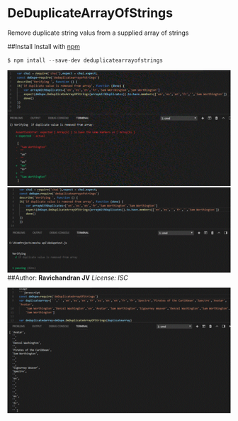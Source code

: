 # DeDuplicateArrayOfStrings
Remove duplicate string valus from a supplied array of strings

##Install 
Install with [npm](http://npmjs.com)

```javascript
$ npm intall --save-dev deduplicatearrayofstrings
```
![Test Result](https://github.com/ravichandranjv/DeDuplicateArrayOfStrings/blob/master/dedupetest.GIF)
![Test Result](https://github.com/ravichandranjv/DeDuplicateArrayOfStrings/blob/master/dedupetest-pass.GIF)
##Author: **Ravichandran JV**
*License: ISC*


![Usage](https://github.com/ravichandranjv/DeDuplicateArrayOfStrings/blob/master/usage.GIF)
